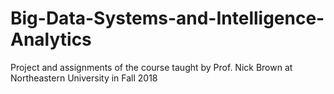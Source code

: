 # Big-Data-Systems-and-Intelligence-Analytics
Project and assignments of the course taught by Prof. Nick Brown at Northeastern University in Fall 2018

